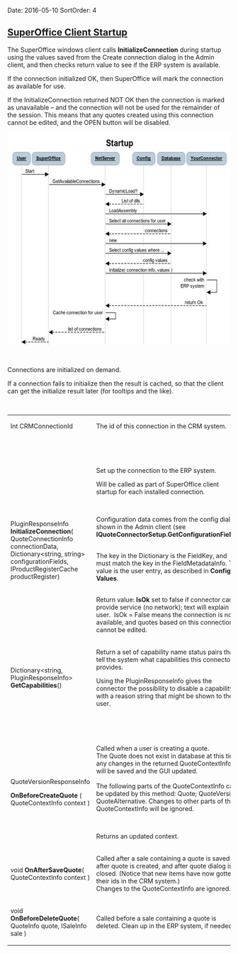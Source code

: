 Date: 2016-05-10
SortOrder: 4

[SuperOffice Client Startup]()
--------------------------------------------------------

The SuperOffice windows client calls **InitializeConnection** during startup using the values saved from the Create connection dialog in the Admin client, and then checks return value to see if the ERP system is available.

If the connection initialized OK, then SuperOffice will mark the connection as available for use.

If the InitializeConnection returned NOT OK then the connection is marked as unavailable – and the connection will not be used for the remainder of the session. This means that any quotes created using this connection cannot be edited, and the OPEN button will be disabled.

<img src="Quote%20Connector%20interface_files/image006.jpg" width="575" height="478" />

 

Connections are initialized on demand.

If a connection fails to initialize then the result is cached, so that the client can get the initialize result later (for tooltips and the like).

 

<table>
<colgroup>
<col width="50%" />
<col width="50%" />
</colgroup>
<tbody>
<tr class="odd">
<td><p>Int CRMConnectionId</p></td>
<td><p>The id of this connection in the CRM system.</p></td>
</tr>
<tr class="even">
<td><p> </p></td>
<td><p> </p></td>
</tr>
<tr class="odd">
<td><p>PluginResponseInfo <strong>InitializeConnection</strong>( QuoteConnectionInfo connectionData, Dictionary&lt;string, string&gt; configurationFields, IProductRegisterCache productRegister)</p></td>
<td><p>Set up the connection to the ERP system.</p>
<p>Will be called as part of SuperOffice client startup for each installed connection.</p>
<p> </p>
<p>Configuration data comes from the config dialog shown in the Admin client (see <strong>IQuoteConnectorSetup.GetConfigurationFields</strong>)<br />
<br />
</p>
<p>The key in the Dictionary is the FieldKey, and must match the key in the FieldMetadataInfo. The value is the user entry, as described in <strong>Config Values</strong>.</p>
<p><br />
Return value: <strong>IsOk</strong> set to false if connector can’t provide service (no network); text will explain to user.  IsOk = False means the connection is not available, and quotes based on this connection cannot be edited.</p></td>
</tr>
<tr class="even">
<td><p>Dictionary&lt;string, PluginResponseInfo&gt; <strong>GetCapabilities</strong>()</p></td>
<td><p>Return a set of capability name status pairs that tell the system what capabilities this connector provides.</p>
<p>Using the PluginResponseInfo gives the connector the possibility to disable a capability, with a reason string that might be shown to the user.</p></td>
</tr>
<tr class="odd">
<td><p> </p></td>
<td><p> </p></td>
</tr>
<tr class="even">
<td><p>QuoteVersionResponseInfo</p>
<p><strong>OnBeforeCreateQuote</strong> ( QuoteContextInfo context )</p></td>
<td><p>Called when a user is creating a quote.<br />
The Quote does not exist in database at this time; any changes in the returned QuoteContextInfo will be saved and the GUI updated.<br />
<br />
The following parts of the QuoteContextInfo can be updated by this method: Quote; QuoteVersion; QuoteAlternative. Changes to other parts of the QuoteContextInfo will be ignored.</p>
<p> </p>
<p>Returns an updated context.</p></td>
</tr>
<tr class="odd">
<td><p>void <strong>OnAfterSaveQuote</strong>( QuoteContextInfo context )</p></td>
<td><p>Called after a sale containing a quote is saved: after quote is created, and after quote dialog is closed. (Notice that new items have now gotten their ids in the CRM system.)<br />
Changes to the QuoteContextInfo are ignored.</p></td>
</tr>
<tr class="even">
<td><p>void <strong>OnBeforeDeleteQuote</strong>( QuoteInfo quote, ISaleInfo sale )</p></td>
<td><p>Called before a sale containing a quote is deleted. Clean up in the ERP system, if needed.</p></td>
</tr>
</tbody>
</table>

 
